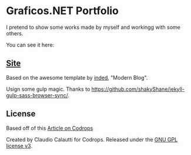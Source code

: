 # Graficos.NET Portfolio

I pretend to show some works made by myself and workingg with some others.

You can see it here:

## [Site](http://graficos.NET/portfolio)

Based on the awesome template by [inded](https://github.com/inded/), "Modern Blog".

Usign some gulp magic. Thanks to https://github.com/shakyShane/jekyll-gulp-sass-browser-sync/.


## License

Based off of this [Article on Codrops](http://tympanus.net/codrops/?p=24222)

Created by Claudio Calautti for Codrops. Released under the [GNU GPL license v3](https://www.gnu.org/licenses/gpl-3.0.html).

